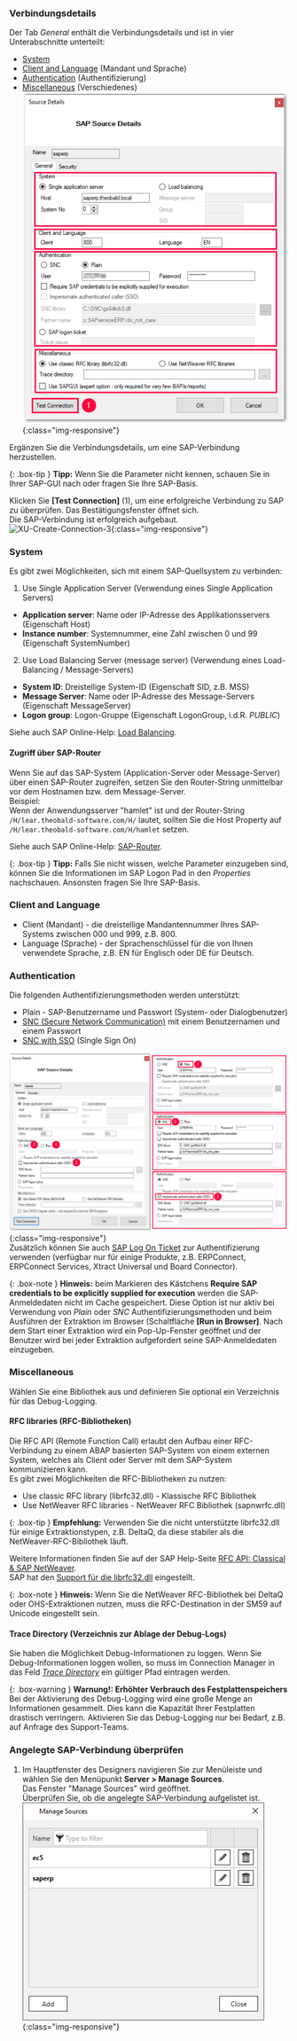 

### Verbindungsdetails

Der Tab *General* enthält die Verbindungsdetails und ist in vier Unterabschnitte unterteilt:
- [System](#system)
- [Client and Language](#client-and-language) (Mandant und Sprache)
- [Authentication](#authentication) (Authentifizierung)
- [Miscellaneous](#miscellaneous) (Verschiedenes)
![XU-Create-Connection-3-A](/img/content/xu/sap_source-details.png){:class="img-responsive"}<br>

Ergänzen Sie die Verbindungsdetails, um eine SAP-Verbindung herzustellen.

{: .box-tip }
**Tipp:** Wenn Sie die Parameter nicht kennen, schauen Sie in Ihrer SAP-GUI nach oder fragen Sie Ihre SAP-Basis.

Klicken Sie **[Test Connection]** (1), um eine erfolgreiche Verbindung zu SAP zu überprüfen. 
Das Bestätigungsfenster öffnet sich. <br>
Die SAP-Verbindung ist erfolgreich aufgebaut.<br>
![XU-Create-Connection-3](/img/content/xu_test_connection.png){:class="img-responsive"} <br>

### System
Es gibt zwei Möglichkeiten, sich mit einem SAP-Quellsystem zu verbinden:

1. Use Single Application Server (Verwendung eines Single Application Servers)
- **Application server**:  Name oder IP-Adresse des Applikationsservers (Eigenschaft Host) 
- **Instance number**: Systemnummer, eine Zahl zwischen 0 und 99 (Eigenschaft SystemNumber)

2. Use Load Balancing Server (message server) (Verwendung eines Load-Balancing / Message-Servers)
- **System ID**: Dreistellige System-ID (Eigenschaft SID, z.B. MSS) 
- **Message Server**: Name oder IP-Adresse des Message-Servers (Eigenschaft MessageServer) 
- **Logon group**: Logon-Gruppe (Eigenschaft LogonGroup, i.d.R. *PUBLIC*)

Siehe auch SAP Online-Help: [Load Balancing](https://help.sap.com/saphelp_nwpi711/helpdata/en/c4/3a644c505211d189550000e829fbbd/content.htm?no_cache=true).

#### Zugriff über SAP-Router

Wenn Sie auf das SAP-System (Application-Server oder Message-Server) über einen SAP-Router zugreifen, setzen Sie den Router-String unmittelbar vor dem Hostnamen bzw. dem Message-Server. <br>
Beispiel: <br>
Wenn der Anwendungsserver "hamlet" ist und der Router-String ``/H/lear.theobald-software.com/H/`` lautet, sollten Sie die Host Property auf ``/H/lear.theobald-software.com/H/hamlet`` setzen.

Siehe auch SAP Online-Help: [SAP-Router](https://help.sap.com/saphelp_nw70/helpdata/de/4f/992df1446d11d189700000e8322d00/content.htm?no_cache=true). <br>

{: .box-tip }
**Tipp:** Falls Sie nicht wissen, welche Parameter einzugeben sind, können Sie die Informationen im SAP Logon Pad in den *Properties* nachschauen. Ansonsten fragen Sie Ihre SAP-Basis.
 
### Client and Language 

- Client (Mandant) -  die dreistellige Mandantennummer Ihres SAP-Systems zwischen 000 und 999, z.B. 800. 
- Language (Sprache) - der Sprachenschlüssel für die von Ihnen verwendete Sprache, z.B. EN für Englisch oder DE für Deutsch.

### Authentication 
Die folgenden Authentifizierungsmethoden werden unterstützt:
-  Plain - SAP-Benutzername und Passwort (System- oder Dialogbenutzer)
- [SNC (Secure Network Communication)](../fortgeschrittene-techniken/sap-single-sign-on/sso-mit-kerberos-snc) mit einem Benutzernamen und einem Passwort
- [SNC with SSO](../fortgeschrittene-techniken/sap-single-sign-on) (Single Sign On)
	
![XU-Authentication](/img/content/xu/sap-details-authentication.png){:class="img-responsive"}<br> 
Zusätzlich können Sie auch [SAP Log On Ticket](../fortgeschrittene-techniken/sap-single-sign-on/sso-mit-sap-logon-ticket) zur Authentifizierung verwenden (verfügbar nur für einige Produkte, z.B. ERPConnect, ERPConnect Services, Xtract Universal und Board Connector).

{: .box-note }
**Hinweis:** beim Markieren des Kästchens **Require SAP credentials to be explicitly supplied for execution** werden die SAP-Anmeldedaten nicht im Cache gespeichert. Diese Option ist nur aktiv bei Verwendung von *Plain* oder *SNC* Authentifizierungsmethoden und beim Ausführen der Extraktion im Browser (Schaltfläche **[Run in Browser]**.
Nach dem Start einer Extraktion wird ein Pop-Up-Fenster geöffnet und der Benutzer wird bei jeder Extraktion aufgefordert seine SAP-Anmeldedaten einzugeben. 

### Miscellaneous

Wählen Sie eine Bibliothek aus und definieren Sie optional ein Verzeichnis für das Debug-Logging.

#### RFC libraries (RFC-Bibliotheken)
Die RFC API (Remote Function Call) erlaubt den Aufbau einer RFC-Verbindung zu einem ABAP basierten SAP-System von einem externen System, welches als Client oder Server mit dem SAP-System kommunizieren kann. <br>
Es gibt zwei Möglichkeiten die RFC-Bibliotheken zu nutzen:
- Use classic RFC library (librfc32.dll) - Klassische RFC Bibliothek 
- Use NetWeaver RFC libraries - NetWeaver RFC Bibliothek (sapnwrfc.dll)

{: .box-tip }
**Empfehlung:** Verwenden Sie die nicht unterstützte librfc32.dll für einige Extraktionstypen, z.B. DeltaQ, da diese stabiler als die NetWeaver-RFC-Bibliothek läuft.

Weitere Informationen finden Sie auf der SAP Help-Seite [RFC API: Classical & SAP NetWeaver](https://help.sap.com/doc/saphelp_nw73ehp1/7.31.19/en-US/48/a994a77e28674be10000000a421937/frameset.htm).<br>
SAP hat den [Support für die librfc32.dll](https://blogs.sap.com/2012/08/15/support-for-classic-rfc-library-ends-march-2016/) eingestellt. 

{: .box-note }
**Hinweis:** Wenn Sie die NetWeaver RFC-Bibliothek bei DeltaQ oder OHS-Extraktionen nutzen, muss die RFC-Destination in der SM59 auf Unicode eingestellt sein.

#### Trace Directory (Verzeichnis zur Ablage der Debug-Logs)
Sie haben die Möglichkeit Debug-Informationen zu loggen. Wenn Sie Debug-Informationen loggen wollen, so muss im Connection Manager in das Feld [*Trace Directory*](https://kb.theobald-software.com/general/how-to-activate-tracing-for-xtract-products) ein gültiger Pfad eintragen werden. <br> 

{: .box-warning }
**Warnung!: Erhöhter Verbrauch des Festplattenspeichers** <br>
Bei der Aktivierung des Debug-Logging wird eine große Menge an Informationen gesammelt. Dies kann die Kapazität Ihrer Festplatten drastisch verringern.
Aktivieren Sie das Debug-Logging nur bei Bedarf, z.B. auf Anfrage des Support-Teams.


### Angelegte SAP-Verbindung überprüfen

1. Im Hauptfenster des Designers navigieren Sie zur Menüleiste und wählen Sie den Menüpunkt **Server > Manage Sources**.<br>
Das Fenster "Manage Sources" wird geöffnet.<br>
Überprüfen Sie, ob die angelegte SAP-Verbindung aufgelistet ist.<br>
![XU Manage Sources Fenster](/img/content/xu_manage_source_2.png){:class="img-responsive"}
